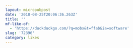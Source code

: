 ```yaml
---
layout: micropubpost
date: '2018-08-25T20:06:36.263Z'
title: ''
mf-like-of:
  - 'https://duckduckgo.com/?q=mobx&t=ffab&ia=software'
slug: '72396'
category: likes
---
```


